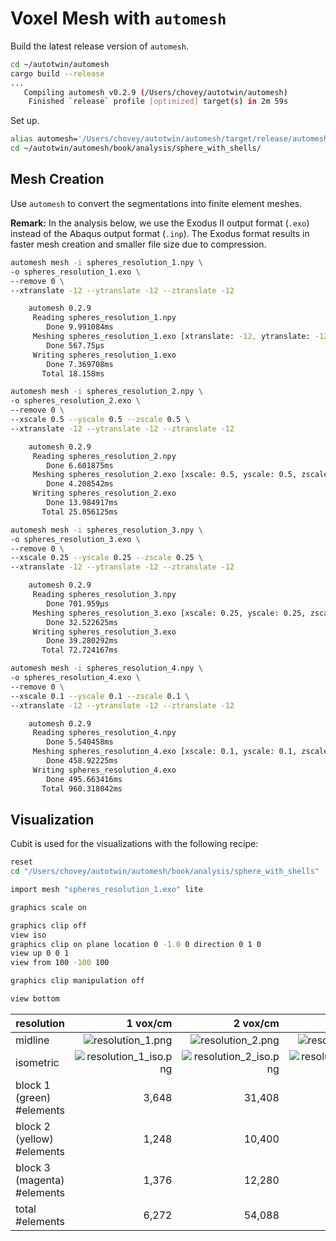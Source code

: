 # Voxel Mesh with `automesh`

Build the latest release version of `automesh`.

```sh
cd ~/autotwin/automesh
cargo build --release
...
   Compiling automesh v0.2.9 (/Users/chovey/autotwin/automesh)
    Finished `release` profile [optimized] target(s) in 2m 59s
```

Set up.

```sh
alias automesh='/Users/chovey/autotwin/automesh/target/release/automesh'
cd ~/autotwin/automesh/book/analysis/sphere_with_shells/
```

## Mesh Creation

Use `automesh` to convert the segmentations into finite element meshes.

**Remark:** In the analysis below, we use the Exodus II output format (`.exo`) instead of the Abaqus output format (`.inp`).  The Exodus format results in faster mesh creation and smaller file size due to compression.

```sh
automesh mesh -i spheres_resolution_1.npy \
-o spheres_resolution_1.exo \
--remove 0 \
--xtranslate -12 --ytranslate -12 --ztranslate -12
```

```sh
    automesh 0.2.9
     Reading spheres_resolution_1.npy
        Done 9.991084ms
     Meshing spheres_resolution_1.exo [xtranslate: -12, ytranslate: -12, ztranslate: -12]
        Done 567.75µs
     Writing spheres_resolution_1.exo
        Done 7.369708ms
       Total 18.158ms
```

```sh
automesh mesh -i spheres_resolution_2.npy \
-o spheres_resolution_2.exo \
--remove 0 \
--xscale 0.5 --yscale 0.5 --zscale 0.5 \
--xtranslate -12 --ytranslate -12 --ztranslate -12
```

```sh
    automesh 0.2.9
     Reading spheres_resolution_2.npy
        Done 6.601875ms
     Meshing spheres_resolution_2.exo [xscale: 0.5, yscale: 0.5, zscale: 0.5, xtranslate: -12, ytranslate: -12, ztranslate: -12]
        Done 4.208542ms
     Writing spheres_resolution_2.exo
        Done 13.984917ms
       Total 25.056125ms
```

```sh
automesh mesh -i spheres_resolution_3.npy \
-o spheres_resolution_3.exo \
--remove 0 \
--xscale 0.25 --yscale 0.25 --zscale 0.25 \
--xtranslate -12 --ytranslate -12 --ztranslate -12
```

```sh
    automesh 0.2.9
     Reading spheres_resolution_3.npy
        Done 701.959µs
     Meshing spheres_resolution_3.exo [xscale: 0.25, yscale: 0.25, zscale: 0.25, xtranslate: -12, ytranslate: -12, ztranslate: -12]
        Done 32.522625ms
     Writing spheres_resolution_3.exo
        Done 39.280292ms
       Total 72.724167ms
```

```sh
automesh mesh -i spheres_resolution_4.npy \
-o spheres_resolution_4.exo \
--remove 0 \
--xscale 0.1 --yscale 0.1 --zscale 0.1 \
--xtranslate -12 --ytranslate -12 --ztranslate -12
```

```sh
    automesh 0.2.9
     Reading spheres_resolution_4.npy
        Done 5.540458ms
     Meshing spheres_resolution_4.exo [xscale: 0.1, yscale: 0.1, zscale: 0.1, xtranslate: -12, ytranslate: -12, ztranslate: -12]
        Done 458.92225ms
     Writing spheres_resolution_4.exo
        Done 495.663416ms
       Total 960.318042ms
```

## Visualization

Cubit is used for the visualizations with the following recipe:

```sh
reset
cd "/Users/chovey/autotwin/automesh/book/analysis/sphere_with_shells"

import mesh "spheres_resolution_1.exo" lite

graphics scale on

graphics clip off
view iso
graphics clip on plane location 0 -1.0 0 direction 0 1 0
view up 0 0 1
view from 100 -100 100

graphics clip manipulation off

view bottom
```

resolution | 1 vox/cm | 2 vox/cm | 4 vox/cm | 10 vox/cm
---------- | -------: | -------: | -------: | --------:
midline   | ![resolution_1.png](img/resolution_1.png) | ![resolution_2.png](img/resolution_2.png) | ![resolution_3.png](img/resolution_3.png) | ![resolution_4.png](img/resolution_4.png)
isometric  | ![resolution_1_iso.png](img/resolution_1_iso.png) | ![resolution_2_iso.png](img/resolution_2_iso.png) | ![resolution_3_iso.png](img/resolution_3_iso.png) | ![resolution_4_iso.png](img/resolution_4_iso.png)
block 1 (green) #elements | 3,648 | 31,408 | 259,408 | 4,136,832
block 2 (yellow) #elements | 1,248 | 10,400 | 86,032 | 1,369,056
block 3 (magenta) #elements | 1,376 | 12,280 | 103,240 | 1,639,992
total #elements | 6,272 | 54,088 | 448,680 | 7,145,880

